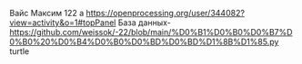 Вайс Максим 122 а
https://openprocessing.org/user/344082?view=activity&o=1#topPanel
База данных-https://github.com/weissok/-22/blob/main/%D0%B1%D0%B0%D0%B7%D0%B0%20%D0%B4%D0%B0%D0%BD%D0%BD%D1%8B%D1%85.py
turtle
